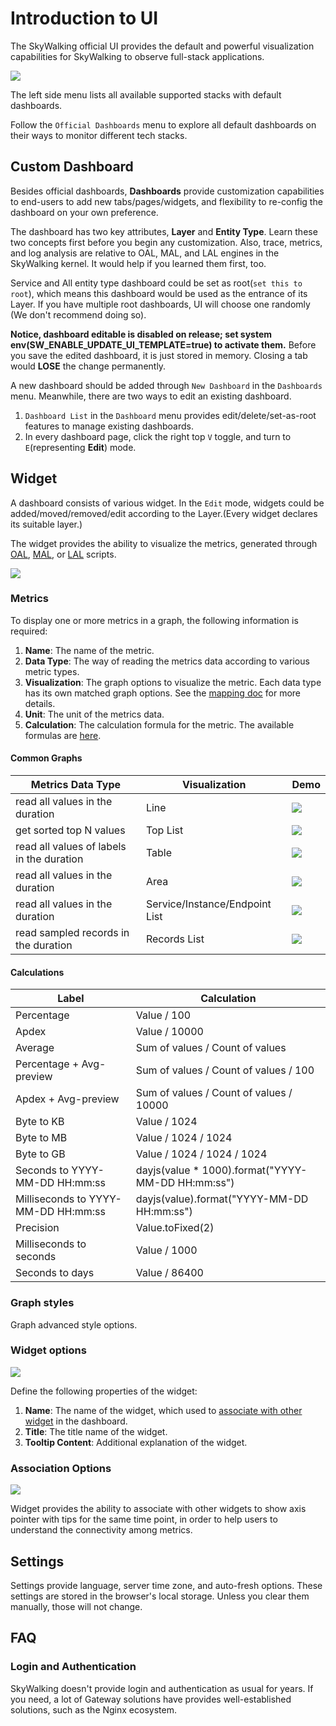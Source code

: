 # Introduction to UI

The SkyWalking official UI provides the default and powerful visualization capabilities for SkyWalking to observe full-stack applications.

<img src="https://skywalking.apache.org/ui-doc/9.0.0/home.png"/>

The left side menu lists all available supported stacks with default dashboards.

Follow the `Official Dashboards` menu to explore all default dashboards on their ways to monitor different tech stacks.

## Custom Dashboard

Besides official dashboards, **Dashboards** provide customization capabilities to end-users to add new tabs/pages/widgets, and
flexibility to re-config the dashboard on your own preference.

The dashboard has two key attributes, **Layer** and **Entity Type**. Learn these two concepts first before you begin any
customization. Also, trace, metrics, and log analysis are relative to OAL, MAL, and LAL engines in the SkyWalking kernel. It would help if you
learned them first, too.

Service and All entity type dashboard could be set as root(`set this to root`), which means this dashboard would be used
as the entrance of its Layer. If you have multiple root dashboards, UI will choose one randomly (We don't recommend doing
so).

**Notice, dashboard editable is disabled on release; set system env(**SW_ENABLE_UPDATE_UI_TEMPLATE=true**) to activate
them.** Before you save the edited dashboard, it is just stored in memory. Closing a tab would **LOSE** the change permanently.

A new dashboard should be added through `New Dashboard` in the `Dashboards` menu. 
Meanwhile, there are two ways to edit an existing dashboard.
1. `Dashboard List` in the `Dashboard` menu provides edit/delete/set-as-root features to manage existing dashboards.
2. In every dashboard page, click the right top `V` toggle, and turn to `E`(representing **Edit**) mode.

## Widget

A dashboard consists of various widget. In the `Edit` mode, widgets could be added/moved/removed/edit according to the Layer.(Every widget declares its suitable layer.)

The widget provides the ability to visualize the metrics, generated through [OAL](../concepts-and-designs/mal.md), [MAL](../concepts-and-designs/mal.md), or [LAL](../concepts-and-designs/lal.md) scripts.

<img src="https://skywalking.apache.org/screenshots/9.2.0/customize-dashboard-metrics-20220817-configuration.png" />

### Metrics

To display one or more metrics in a graph, the following information is required:
1. **Name**: The name of the metric.
2. **Data Type**: The way of reading the metrics data according to various metric types. 
3. **Visualization**: The graph options to visualize the metric. Each data type has its own matched graph options. See the [mapping doc](#common-graphs) for more details.
4. **Unit**: The unit of the metrics data.
5. **Calculation**: The calculation formula for the metric. The available formulas are [here](#calculations).

#### Common Graphs

|Metrics Data Type|Visualization|Demo|
|----|-------------|----|
|read all values in the duration|Line|<img src="https://skywalking.apache.org/screenshots/9.2.0/customize-dashboard-metrics-20220817-line.png" />|
|get sorted top N values|Top List|<img src="https://skywalking.apache.org/screenshots/9.2.0/customize-dashboard-metrics-20220817-topn.png" />|
|read all values of labels in the duration|Table|<img src="https://skywalking.apache.org/screenshots/9.2.0/customize-dashboard-metrics-20220817-tables.png" />|
|read all values in the duration|Area|<img src="https://skywalking.apache.org/screenshots/9.2.0/customize-dashboard-metrics-20220817-area.png" />|
|read all values in the duration|Service/Instance/Endpoint List|<img src="https://skywalking.apache.org/screenshots/9.2.0/customize-dashboard-metrics-20220817-entity-table.png" />|
|read sampled records in the duration|Records List|<img src="https://skywalking.apache.org/screenshots/9.2.0/customized-dashboard-metrics-20221201-sampled-records.png" />|

#### Calculations

|Label|Calculation|
|----|----|
|Percentage|Value / 100|
|Apdex|Value / 10000|
|Average|Sum of values / Count of values|
|Percentage + Avg-preview|Sum of values / Count of values / 100|
|Apdex + Avg-preview|Sum of values / Count of values / 10000|
|Byte to KB|Value / 1024|
|Byte to MB|Value / 1024 / 1024|
|Byte to GB|Value / 1024 / 1024 / 1024|
|Seconds to YYYY-MM-DD HH:mm:ss|dayjs(value * 1000).format("YYYY-MM-DD HH:mm:ss")|
|Milliseconds to YYYY-MM-DD HH:mm:ss|dayjs(value).format("YYYY-MM-DD HH:mm:ss")|
|Precision|Value.toFixed(2)|
|Milliseconds to seconds|Value / 1000|
|Seconds to days|Value / 86400|

### Graph styles

Graph advanced style options.

### Widget options

<img src="https://skywalking.apache.org/screenshots/9.2.0/customize-dashboard-metrics-20220817-options.png" />

Define the following properties of the widget:
1. **Name**: The name of the widget, which used to [associate with other widget](#association-options) in the dashboard.
2. **Title**: The title name of the widget. 
3. **Tooltip Content**: Additional explanation of the widget. 

### Association Options

<img src="https://skywalking.apache.org/screenshots/9.2.0/customize-dashboard-metrics-20220817-association.png" />

Widget provides the ability to associate with other widgets to show axis pointer with tips for the same time point, in order to help users to understand
the connectivity among metrics.

## Settings

Settings provide language, server time zone, and auto-fresh options. These settings are stored in the browser's local storage. Unless you clear them manually, those will not change. 

## FAQ

### Login and Authentication

SkyWalking doesn't provide login and authentication as usual for years. If you need, a lot of Gateway solutions have
provides well-established solutions, such as the Nginx ecosystem.
